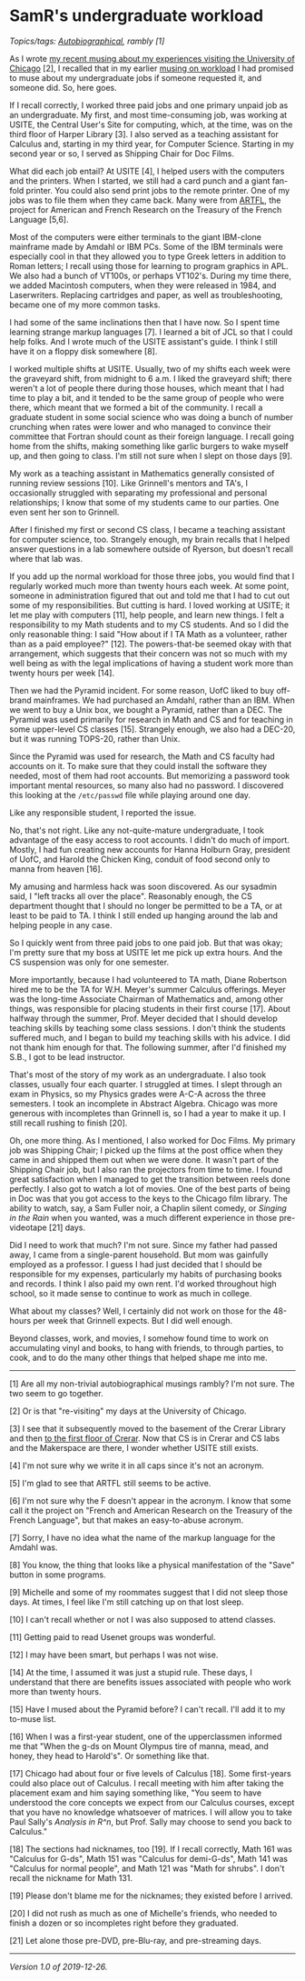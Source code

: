 SamR's undergraduate workload
=============================

*Topics/tags: [Autobiographical](index-autobiographical), rambly [1]*

As I wrote [my recent musing about my experiences visiting the University of
Chicago](visiting-uofc-2019-12-26) [2], I recalled that in my earlier
[musing on workload](workload-2019-12-05) I had promised to muse about
my undergraduate jobs if someone requested it, and someone did.  So,
here goes.

If I recall correctly, I worked three paid jobs and one primary
unpaid job as an undergraduate.  My first, and most time-consuming
job, was working at USITE, the Central User's Site for computing,
which, at the time, was on the third floor of Harper Library [3].
I also served as a teaching assistant for Calculus and, starting
in my third year, for Computer Science.  Starting in my second year
or so, I served as Shipping Chair for Doc Films.

What did each job entail?  At USITE [4], I helped users with the computers
and the printers.  When I started, we still had a card punch and a
giant fan-fold printer.  You could also send print jobs to the remote
printer.  One of my jobs was to file them when they came back.  Many
were from [ARTFL](https://artfl-project.uchicago.edu/), the
project for American and French Research on the Treasury of the French 
Language [5,6].

Most of the computers were either terminals to the giant IBM-clone
mainframe made by Amdahl or IBM PCs.  Some of the IBM terminals
were especially cool in that they allowed you to type Greek letters
in addition to Roman letters; I recall using those for learning to
program graphics in APL.  We also had a bunch of VT100s, or perhaps
VT102's.  During my time there, we added Macintosh computers, when
they were released in 1984, and Laserwriters.  Replacing cartridges
and paper, as well as troubleshooting, became one of my more common
tasks.

I had some of the same inclinations then that I have now.  So I spent
time learning strange markup languages [7].  I learned a bit of JCL
so that I could help folks.  And I wrote much of the USITE assistant's 
guide.  I think I still have it on a floppy disk somewhere [8].

I worked multiple shifts at USITE.  Usually, two of my shifts each
week were the graveyard shift, from midnight to 6 a.m.  I liked the
graveyard shift; there weren't a lot of people there during those
houses, which meant that I had time to play a bit, and it tended
to be the same group of people who were there, which meant that we
formed a bit of the community.  I recall a graduate student in some
social science who was doing a bunch of number crunching when rates
were lower and who managed to convince their committee that Fortran
should count as their foreign language.  I recall going home from
the shifts, making something like garlic burgers to wake myself up,
and then going to class.  I'm still not sure when I slept on those
days [9].

My work as a teaching assistant in Mathematics generally consisted
of running review sessions [10].  Like Grinnell's mentors and TA's,
I occasionally struggled with separating my professional and personal
relationships; I know that some of my students came to our parties.
One even sent her son to Grinnell.

After I finished my first or second CS class, I became a teaching
assistant for computer science, too.  Strangely enough, my brain
recalls that I helped answer questions in a lab somewhere outside
of Ryerson, but doesn't recall where that lab was.

If you add up the normal workload for those three jobs, you would
find that I regularly worked much more than twenty hours each week.
At some point, someone in administration figured that out and told
me that I had to cut out some of my responsibilities.  But cutting
is hard.  I loved working at USITE; it let me play with computers
[11], help people, and learn new things.  I felt a responsibility
to my Math students and to my CS students.  And so I did the only
reasonable thing: I said "How about if I TA Math as a volunteer,
rather than as a paid employee?" [12].  The powers-that-be seemed
okay with that arrangement, which suggests that their concern was
not so much with my well being as with the legal implications of
having a student work more than twenty hours per week [14].

Then we had the Pyramid incident.  For some reason, UofC liked to
buy off-brand mainframes.  We had purchased an Amdahl, rather than
an IBM.  When we went to buy a Unix box, we bought a Pyramid, rather
than a DEC.  The Pyramid was used primarily for research in Math
and CS and for teaching in some upper-level CS classes [15].
Strangely enough, we also had a DEC-20, but it was running TOPS-20,
rather than Unix.

Since the Pyramid was used for research, the Math and CS faculty
had accounts on it.  To make sure that they could install the
software they needed, most of them had root accounts.  But memorizing
a password took important mental resources, so many also had no
password.  I discovered this looking at the `/etc/passwd` file while
playing around one day.

Like any responsible student, I reported the issue.

No, that's not right.  Like any not-quite-mature undergraduate, I took
advantage of the easy access to root accounts.  I didn't do much of
import.  Mostly, I had fun creating new accounts for Hanna Holburn Gray,
president of UofC, and Harold the Chicken King, conduit of food second
only to manna from heaven [16].

My amusing and harmless hack was soon discovered.  As our sysadmin
said, I "left tracks all over the place".  Reasonably enough, the
CS department thought that I should no longer be permitted to be a
TA, or at least to be paid to TA.  I think I still ended up hanging
around the lab and helping people in any case.

So I quickly went from three paid jobs to one paid job.  But that was
okay; I'm pretty sure that my boss at USITE let me pick up extra hours.
And the CS suspension was only for one semester.

More importantly, because I had volunteered to TA math, Diane
Robertson hired me to be the TA for W.H. Meyer's summer Calculus
offerings.  Meyer was the long-time Associate Chairman of Mathematics
and, among other things, was responsible for placing students in
their first course [17].  About halfway through the summer, Prof. Meyer
decided that I should develop teaching skills by teaching some class
sessions.  I don't think the students suffered much, and I began
to build my teaching skills with his advice.  I did not thank him enough 
for that.  The following summer, after I'd finished my S.B., I got to
be lead instructor.

That's most of the story of my work as an undergraduate.  I also took
classes, usually four each quarter.  I struggled at times.  I slept through
an exam in Physics, so my Physics grades were A-C-A across the three 
semesters.  I took an incomplete in Abstract Algebra.  Chicago was more
generous with incompletes than Grinnell is, so I had a year to make it
up.  I still recall rushing to finish [20].

Oh, one more thing.  As I mentioned, I also worked for Doc Films.
My primary job was Shipping Chair; I picked up the films at the
post office when they came in and shipped them out when we were
done.  It wasn't part of the Shipping Chair job, but I also ran the
projectors from time to time.  I found great satisfaction when I
managed to get the transition between reels done perfectly.  I also
got to watch a lot of movies.  One of the best parts of being in
Doc was that you got access to the keys to the Chicago film library.
The ability to watch, say, a Sam Fuller noir, a Chaplin silent
comedy, or _Singing in the Rain_ when you wanted, was a much different
experience in those pre-videotape [21] days.

Did I need to work that much?  I'm not sure.  Since my father had
passed away, I came from a single-parent household.  But mom was
gainfully employed as a professor.  I guess I had just decided that
I should be responsible for my expenses, particularly my habits of
purchasing books and records.  I think I also paid my own rent.
I'd worked throughout high school, so it made sense to continue to work
as much in college.

What about my classes?  Well, I certainly did not work on those for
the 48-hours per week that Grinnell expects.  But I did well enough.

Beyond classes, work, and movies, I somehow found time to work on
accumulating vinyl and books, to hang with friends, to through parties,
to cook, and to do the many other things that helped shape me into me.

---

[1] Are all my non-trivial autobiographical musings rambly?  I'm not sure.
The two seem to go together.

[2] Or is that "re-visiting" my days at the University of Chicago.

[3] I see that it subsequently moved to the basement of the Crerar Library
and then [to the first floor of Crerar](https://www.lib.uchicago.edu/about/news/usite-brings-technology-closer-to-students/).  Now that CS is in Crerar
and CS labs and the Makerspace are there, I wonder whether USITE still
exists.

[4] I'm not sure why we write it in all caps since it's not an acronym.

[5] I'm glad to see that ARTFL still seems to be active.

[6] I'm not sure why the F doesn't appear in the acronym.  I know that
some call it the project on "French and American Research on the
Treasury of the French Language", but that makes an easy-to-abuse
acronym.

[7] Sorry, I have no idea what the name of the markup language for the
Amdahl was.

[8] You know, the thing that looks like a physical manifestation of the
"Save" button in some programs.

[9] Michelle and some of my roommates suggest that I did not sleep those
days.  At times, I feel like I'm still catching up on that lost sleep.

[10] I can't recall whether or not I was also supposed to attend classes.

[11] Getting paid to read Usenet groups was wonderful.

[12] I may have been smart, but perhaps I was not wise.

[14] At the time, I assumed it was just a stupid rule.  These days,
I understand that there are benefits issues associated with people
who work more than twenty hours.

[15] Have I mused about the Pyramid before?  I can't recall.  I'll
add it to my to-muse list.

[16] When I was a first-year student, one of the upperclassmen informed
me that "When the g-ds on Mount Olympus tire of manna, mead, and honey,
they head to Harold's".  Or something like that.

[17] Chicago had about four or five levels of Calculus [18].  Some
first-years could also place out of Calculus.  I recall meeting with
him after taking the placement exam and him saying something like,
"You seem to have understood the core concepts we expect from our
Calculus courses, except that you have no knowledge whatsoever of
matrices.  I will allow you to take Paul Sally's _Analysis in R^n_,
but Prof. Sally may choose to send you back to Calculus."

[18] The sections had nicknames, too [19].  If I recall correctly,
Math 161 was "Calculus for G-ds", Math 151 was "Calculus for
demi-G-ds", Math 141 was "Calculus for normal people", and
Math 121 was "Math for shrubs".  I don't recall the nickname for
Math 131.  

[19] Please don't blame me for the nicknames; they existed before
I arrived.

[20] I did not rush as much as one of Michelle's friends, who needed
to finish a dozen or so incompletes right before they graduated.

[21] Let alone those pre-DVD, pre-Blu-ray, and pre-streaming days.

---

*Version 1.0 of 2019-12-26.*

